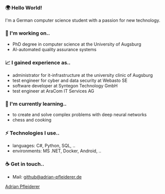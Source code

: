  <!--<img src="https://github.com/Pfleiderer-Adrian/Pfleiderer-Adrian/blob/master/images/3.png" width="100%" height="100%" alt="HTML ERROR"></img-->
 
### 🌍 Hello World! 
I'm a German computer science student with a passion for new technology.

### 🔭 I'm working on.. 
- PhD degree in computer science at the University of Augsburg
- AI-automated quality assurance systems

### 📈 I gained experience as..
- administrator for it-infrastructure at the university clinic of Augsburg
- test engineer for cyber and data security at Webasto SE
- software developer at Syntegon Technology GmbH
- test engineer at AraCom IT Services AG

### 🌱 I'm currently learning..
- to create and solve complex problems with deep neural networks
- chess and cooking

### ⚡ Technologies I use..
- languages: C#, Python, SQL, ..
- environments: MS .NET, Docker, Android, ..

### ☕ Get in touch..
- Mail: <a href="github@adrian-pfleiderer.de">github@adrian-pfleiderer.de</a>
<script src="https://platform.linkedin.com/badges/js/profile.js" async defer type="text/javascript"></script>
<div class="badge-base LI-profile-badge" data-locale="de_DE" data-size="medium" data-theme="dark" data-type="HORIZONTAL" data-vanity="adrian-pfleiderer-ba5196273" data-version="v1"><a class="badge-base__link LI-simple-link" href="https://de.linkedin.com/in/adrian-pfleiderer-ba5196273?trk=profile-badge">Adrian Pfleiderer</a></div>
              
<!--
### 📈 My current stats on GitHub
![github stats](https://github-readme-stats.vercel.app/api?username=Pfleiderer-Adrian&show_icons=true)

**Pfleiderer-Adrian/Pfleiderer-Adrian** is a ✨ _special_ ✨ repository because its `README.md` (this file) appears on your GitHub profile.
Here are some ideas to get you started:

- 🔭 I’m currently working on ...
- 🌱 I’m currently learning ...
- 👯 I’m looking to collaborate on ...
- 🤔 I’m looking for help with ...
- 💬 Ask me about ...
- 📫 How to reach me: ...
- 😄 Pronouns: ...
- ⚡ Fun fact: ...
-->
